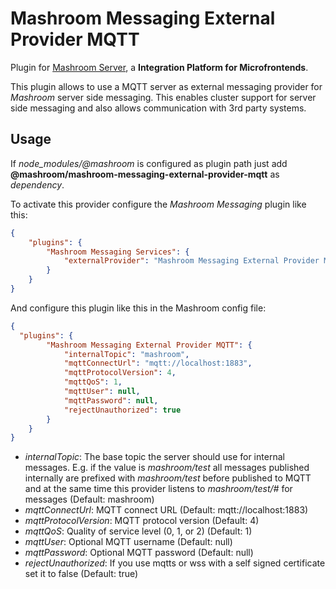 
# Mashroom Messaging External Provider MQTT

Plugin for [Mashroom Server](https://www.mashroom-server.com), a **Integration Platform for Microfrontends**.

This plugin allows to use a MQTT server as external messaging provider for _Mashroom_ server side messaging.
This enables cluster support for server side messaging and also allows communication with 3rd party systems.

## Usage

If *node_modules/@mashroom* is configured as plugin path just add **@mashroom/mashroom-messaging-external-provider-mqtt** as *dependency*.

To activate this provider configure the _Mashroom Messaging_ plugin like this:

```json
{
    "plugins": {
        "Mashroom Messaging Services": {
            "externalProvider": "Mashroom Messaging External Provider MQTT"
        }
    }
}
```

And configure this plugin like this in the Mashroom config file:

```json
{
  "plugins": {
        "Mashroom Messaging External Provider MQTT": {
            "internalTopic": "mashroom",
            "mqttConnectUrl": "mqtt://localhost:1883",
            "mqttProtocolVersion": 4,
            "mqttQoS": 1,
            "mqttUser": null,
            "mqttPassword": null,
            "rejectUnauthorized": true
        }
    }
}
```

 * _internalTopic_: The base topic the server should use for internal messages. E.g. if the value is *mashroom/test*
    all messages published internally are prefixed with *mashroom/test* before published to MQTT and at the same time
    this provider listens to *mashroom/test/#* for messages (Default: mashroom)
 * _mqttConnectUrl_: MQTT connect URL (Default: mqtt://localhost:1883)
 * _mqttProtocolVersion_: MQTT protocol version (Default: 4)
 * _mqttQoS_: Quality of service level (0, 1, or 2) (Default: 1)
 * _mqttUser_: Optional MQTT username (Default: null)
 * _mqttPassword_: Optional MQTT password (Default: null)
 * _rejectUnauthorized_: If you use mqtts or wss with a self signed certificate set it to false (Default: true)
